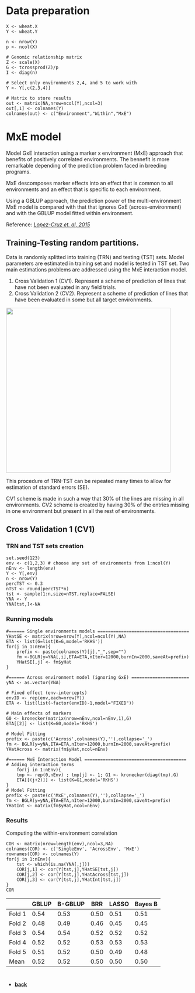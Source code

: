 # Data preparation
```
X <- wheat.X
Y <- wheat.Y

n <- nrow(Y)
p <- ncol(X)

# Genomic relationship matrix
Z <- scale(X)
G <- tcrossprod(Z)/p
I <- diag(n)

# Select only environments 2,4, and 5 to work with
Y <- Y[,c(2,3,4)]

# Matrix to store results
out <- matrix(NA,nrow=ncol(Y),ncol=3)
out[,1] <- colnames(Y)
colnames(out) <- c("Environment","Within","MxE")
```

# MxE model
Model GxE interaction using a marker x environment (MxE) approach that benefits of positively correlated environments. The bennefit is more remarkable depending of the prediction problem faced in breeding programs.

MxE descomposes marker effects into an effect that is common to all environments and an effect that is specific to each environment.

Using a GBLUP approach, the prediction power of the multi-environment MxE model is compared with that that ignores GxE (across-environment) and with the GBLUP model fitted within environment. 

Reference: *[Lopez-Cruz et. al, 2015](https://www.ncbi.nlm.nih.gov/pubmed/25660166)*

## Training-Testing random partitions.
Data is randomly splitted into training (TRN) and testing (TST) sets. Model parameters are estimated in training set and model is tested in TST set.  Two main estimations problems are addressed using the MxE interaction model. 

1. Cross Validation 1 (CV1). Represent a scheme of prediction of lines that have not been evaluated in any field
trials.
2. Cross Validation 2 (CV2). Represent a scheme of prediction of lines that have been evaluated in some but all target environments.

<img src="https://github.com/MarcooLopez/Genomic-Selection-Demo/blob/master/CV1_2_scheme.png" width="450">

This procedure of TRN-TST can be repeated many times to allow for estimation of standard errors (SE).


CV1 scheme is made in such a way that 30% of the lines are missing in all environments. CV2 scheme is created by having 30% of the entries missing in one environment but present in all the rest of environments.


## Cross Validation 1 (CV1)
### TRN and TST sets creation
```
set.seed(123)
env <- c(1,2,3) # choose any set of environments from 1:ncol(Y)
nEnv <- length(env)
Y <- Y[,env]
n <- nrow(Y)
percTST <- 0.3
nTST <- round(percTST*n)
tst <- sample(1:n,size=nTST,replace=FALSE)
YNA <- Y
YNA[tst,]<-NA
```

### Running models
```
#====== Single environments models ===================================
YHatSE <- matrix(nrow=nrow(Y),ncol=ncol(Y),NA)
ETA <- list(G=list(K=G,model='RKHS'))
for(j in 1:nEnv){
    prefix <- paste(colnames(Y)[j],"_",sep="")
    fm <-BGLR(y=YNA[,i],ETA=ETA,nIter=12000,burnIn=2000,saveAt=prefix)
    YHatSE[,j] <- fm$yHat
}

#====== Across environment model (ignoring GxE) ======================
yNA <- as.vector(YNA)

# Fixed effect (env-intercepts)
envID <- rep(env,each=nrow(Y))
ETA <- list(list(~factor(envID)-1,model="FIXED"))

# Main effects of markers
G0 <- kronecker(matrix(nrow=nEnv,ncol=nEnv,1),G)
ETA[[2]] <- list(K=G0,model='RKHS')

# Model Fitting
prefix <- paste(c('Across',colnames(Y),''),collapse='_')
fm <- BGLR(y=yNA,ETA=ETA,nIter=12000,burnIn=2000,saveAt=prefix)
YHatAcross <- matrix(fm$yHat,ncol=nEnv)

#====== MxE Interaction Model =======================================
# Adding interaction terms
    for(j in 1:nEnv){
    tmp <- rep(0,nEnv) ; tmp[j] <- 1; G1 <- kronecker(diag(tmp),G)
    ETA[[(j+2)]] <- list(K=G1,model='RKHS')
}
# Model Fitting
prefix <- paste(c('MxE',colnames(Y),''),collapse='_')
fm <- BGLR(y=yNA,ETA=ETA,nIter=12000,burnIn=2000,saveAt=prefix)
YHatInt <- matrix(fm$yHat,ncol=nEnv)
```
### Results
Computing the within-environment correlation
```
COR <- matrix(nrow=length(env),ncol=3,NA)
colnames(COR) <- c('SingleEnv', 'AcrossEnv', 'MxE')
rownames(COR) <- colnames(Y)
for(j in 1:nEnv){
    tst <- which(is.na(YNA[,j]))
    COR[j,1] <- cor(Y[tst,j],YHatSE[tst,j])
    COR[j,2] <- cor(Y[tst,j],YHatAcross[tst,j])
    COR[j,3] <- cor(Y[tst,j],YHatInt[tst,j])
}
COR
```

|       |GBLUP  |B-GBLUP | BRR  | LASSO | Bayes B |
|-------|-------|--------|------|-------|-------|
|Fold 1  | 0.54  | 0.53  | 0.50 | 0.51 | 0.51 |
|Fold 2  | 0.48  | 0.49  | 0.46 | 0.45 | 0.45 |
|Fold 3  | 0.54  | 0.54  | 0.52 | 0.52 | 0.52 |
|Fold 4  | 0.52  | 0.52  | 0.53 | 0.53 | 0.53 |
|Fold 5  | 0.51  | 0.52  | 0.50 | 0.49 | 0.48 |
|Mean    | 0.52  | 0.52  | 0.50 | 0.50 | 0.50 |


#
* **[back](https://github.com/MarcooLopez/Genomic-Selection-Demo/blob/master/README.md)**
